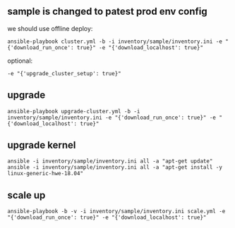 sample is changed to patest prod env config
---
we should use offline deploy:

`ansible-playbook cluster.yml -b -i inventory/sample/inventory.ini -e "{'download_run_once': true}" -e "{'download_localhost': true}"`

optional:

`-e "{'upgrade_cluster_setup': true}"`

upgrade
---
`ansible-playbook upgrade-cluster.yml -b -i inventory/sample/inventory.ini -e "{'download_run_once': true}" -e "{'download_localhost': true}"`

upgrade kernel
---
`ansible -i inventory/sample/inventory.ini all -a "apt-get update"`
`ansible -i inventory/sample/inventory.ini all -a "apt-get install -y linux-generic-hwe-18.04"`

scale up
---
`ansible-playbook -b -v -i inventory/sample/inventory.ini scale.yml -e "{'download_run_once': true}" -e "{'download_localhost': true}"`
